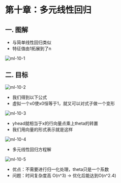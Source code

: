 # 第十章：多元线性回归

## 一. 图解
* 与简单线性回归类似
* 特征值由1拓展到了n

![ml-10-1](https://s2.ax1x.com/2020/01/08/lgOdMV.md.png)

## 二. 目标

![ml-10-2](https://s2.ax1x.com/2020/01/08/lgOwrT.md.png)

* 我们得到以下公式
* 虚拟一个x0使x0恒等于1，就又可以对式子做一个变形

![ml-10-3](https://s2.ax1x.com/2020/01/08/lgOhqO.md.png)

* yhead就相当于x的行向量点乘上theta的转置
* 我们用向量的形式表示就是这样

![ml-10-4](https://s2.ax1x.com/2020/01/08/lgOHJA.md.png)

* 多元线性回归方程解

![ml-10-5](https://s2.ax1x.com/2020/01/08/lgOqzt.md.png)

* 优点：不需要进行归一化处理，theta只是一个系数
* 问题：时间复杂度高 O(n^3) -> 优化后能达到O(n^2.4)
